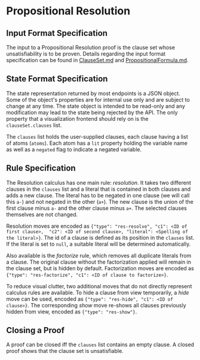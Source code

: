# Propositional Resolution

## Input Format Specification

The input to a Propositional Resolution proof is the clause set whose unsatisfiability is to be proven. 
Details regarding the input format specification can be found in [ClauseSet.md](./ClauseSet.md) and
[PropositionalFormula.md](./PropositionalFormula.md).

## State Format Specification

The state representation returned by most endpoints is a JSON object. 
Some of the object's properties are for internal use only and are subject to change at any time. 
The state object is intended to be read-only and any modification may lead to the state being rejected by the API. 
The only property that a visualization frontend should rely on is the `clauseSet.clauses` list.

The `clauses` list holds the user-supplied clauses, each clause having a list of atoms (`atoms`). 
Each atom has a `lit` property holding the variable name as well as a `negated` flag to indicate a negated variable.

## Rule Specification

The Resolution calculus has one main rule: _resolution_. 
It takes two different clauses in the `clauses` list and a literal that is contained in both clauses and adds a new clause. 
The literal has to be negated in one clause (we will call this `a-`) and not negated in the other (`a+`). 
The new clause is the union of the first clause minus `a-` and the other clause minus `a+`. 
The selected clauses themselves are not changed.

Resolution moves are encoded as `{"type": "res-resolve", "c1": <ID of first clause>, 
"c2": <ID of second clause>, "literal": <Spelling of the literal>}`. 
The id of a clause is defined as its position in the `clauses` list. If the literal is set to `null`, 
a suitable literal will be determined automatically.  

Also available is the _factorize_ rule, which removes all duplicate literals from a clause. 
The original clause without the factorization applied will remain in the clause set, but is hidden by default. 
Factorization moves are encoded as `{"type": "res-factorize", "c1": <ID of clause to factorize>}`.  

To reduce visual clutter, two additional moves that do not directly represent calculus rules are available. 
To hide a clause from view temporarily, a _hide_ move can be used, encoded as `{"type": "res-hide", "c1": <ID of clause>}`. 
The corresponding _show_ move re-shows all clauses previously hidden from view, encoded as `{"type": "res-show"}`.

## Closing a Proof

A proof can be closed iff the `clauses` list contains an empty clause. 
A closed proof shows that the clause set is unsatisfiable.
